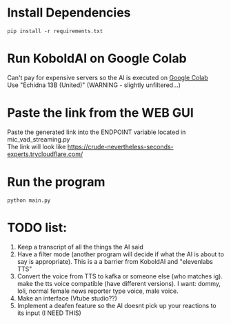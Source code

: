 # Install Dependencies
```console
pip install -r requirements.txt
```

# Run KoboldAI on Google Colab
Can't pay for expensive servers so the AI is executed on [Google Colab](https://colab.research.google.com/github/koboldai/KoboldAI-Client/blob/main/colab/GPU.ipynb#scrollTo=lVftocpwCoYw)
<br />
Use "Echidna 13B (United)" (WARNING - slightly unfiltered...)

# Paste the link from the WEB GUI
Paste the generated link into the ENDPOINT variable located in mic_vad_streaming.py
<br />
The link will look like https://crude-nevertheless-seconds-experts.trycloudflare.com/

# Run the program
```console
python main.py
```

# TODO list:
1. Keep a transcript of all the things the AI said
2. Have a filter mode (another program will decide if what the AI is about to say is appropriate). This is a a barrier from KoboldAI and "elevenlabs TTS"
3. Convert the voice from TTS to kafka or someone else (who matches ig). make the tts voice compatible (have different versions). I want: dommy, loli, normal female news reporter type voice, male voice.
4. Make an interface (Vtube studio??)
5. Implement a deafen feature so the AI doesnt pick up your reactions to its input (I NEED THIS)